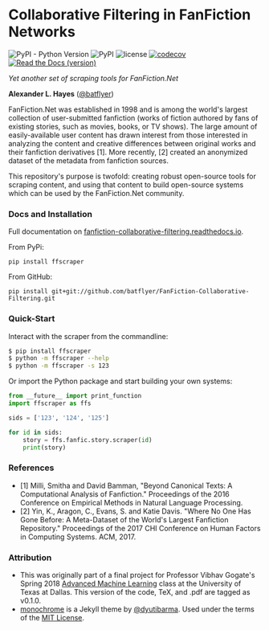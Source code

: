 # Collaborative Filtering in FanFiction Networks

![PyPI - Python Version](https://img.shields.io/pypi/pyversions/ffscraper.svg?style=flat-square) ![PyPI](https://img.shields.io/pypi/v/ffscraper.svg?style=flat-square) ![license](https://img.shields.io/pypi/l/ffscraper.svg?style=flat-square) [![codecov](https://codecov.io/gh/batflyer/FanFiction-Collaborative-Filtering/branch/master/graph/badge.svg?token=psUEAhqaGl)](https://codecov.io/gh/batflyer/FanFiction-Collaborative-Filtering) [![Read the Docs (version)](https://img.shields.io/readthedocs/fanfiction-collaborative-filtering/stable.svg?style=flat-square)](http://fanfiction-collaborative-filtering.readthedocs.io/en/latest/)

*Yet another set of scraping tools for FanFiction.Net*

**Alexander L. Hayes** ([@batflyer](https://github.com/batflyer))

FanFiction.Net was established in 1998 and is among the world's largest collection of user-submitted fanfiction (works of fiction authored by fans of existing stories, such as movies, books, or TV shows). The large amount of easily-available user content has drawn interest from those interested in analyzing the content and creative differences between original works and their fanfiction derivatives [1]. More recently, [2] created an anonymized dataset of the metadata from fanfiction sources.

This repository's purpose is twofold: creating robust open-source tools for scraping content, and using that content to build open-source systems which can be used by the FanFiction.Net community.

### Docs and Installation

Full documentation on [fanfiction-collaborative-filtering.readthedocs.io](http://fanfiction-collaborative-filtering.readthedocs.io/en/latest/).

From PyPi:

```
pip install ffscraper
```

From GitHub:

```
pip install git+git://github.com/batflyer/FanFiction-Collaborative-Filtering.git
```

### Quick-Start

Interact with the scraper from the commandline:

```bash
$ pip install ffscraper
$ python -m ffscraper --help
$ python -m ffscraper -s 123
```

Or import the Python package and start building your own systems:

```python
from __future__ import print_function
import ffscraper as ffs

sids = ['123', '124', '125']

for id in sids:
    story = ffs.fanfic.story.scraper(id)
    print(story)
```

### References

* [1] Milli, Smitha and David Bamman, "Beyond Canonical Texts: A Computational Analysis of Fanfiction." Proceedings of the 2016 Conference on Empirical Methods in Natural Language Processing.
* [2] Yin, K., Aragon, C., Evans, S. and Katie Davis. "Where No One Has Gone Before: A Meta-Dataset of the World's Largest Fanfiction Repository." Proceedings of the 2017 CHI Conference on Human Factors in Computing Systems. ACM, 2017.

### Attribution

* This was originally part of a final project for Professor Vibhav Gogate's Spring 2018 [Advanced Machine Learning](http://www.hlt.utdallas.edu/~vgogate/ml/2018s/index.html) class at the University of Texas at Dallas. This version of the code, TeX, and .pdf are tagged as v0.1.0.
* [monochrome](https://github.com/dyutibarma/monochrome) is a Jekyll theme by [@dyutibarma](https://github.com/dyutibarma/). Used under the terms of the [MIT License](https://github.com/dyutibarma/monochrome/blob/master/license.md).
